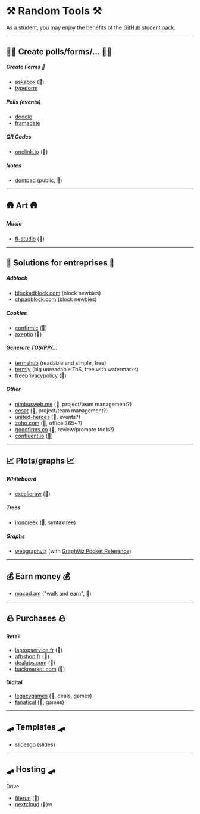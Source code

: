 # ⚒️ Random Tools ⚒️

As a student, you may enjoy the benefits of the [GitHub student pack](https://education.github.com/pack).

<hr class="sep-both">

## 🧑‍🏫 Create polls/forms/... 🧑‍🏫

<div class="row row-cols-md-2 mt-3"><div>

##### Create Forms 📃

* [askabox](https://askabox.com/) (👻)
* [typeform](https://www.typeform.com/)

##### Polls (events)

* [doodle](https://doodle.com/en/)
* [framadate](https://framadate.org/abc/en/)
</div><div>

##### QR Codes

* [onelink.to](https://www.onelink.to/) (👻)

##### Notes

* [dontpad](https://dontpad.com/) (public, 👻)
</div></div>

<hr class="sep-both">

## 🛖 Art 🛖

<div class="row row-cols-md-2 mt-4"><div>

##### Music

* [fl-studio](https://www.image-line.com/fl-studio/) (👻)
</div><div>
</div></div>

<hr class="sep-both">

##  🏢 Solutions for entreprises 🏢

<div class="row row-cols-md-2 mt-3"><div>

##### Adblock

* [blockadblock.com](https://blockadblock.com/) (block newbies)
* [chpadblock.com](https://chpadblock.com/) (block newbies)

##### Cookies

* [confirmic](https://landing.confirmic.com/) (👻)
* [axeptio](https://www.axeptio.eu) (👻)
</div><div>

##### Generate TOS/PP/...

* [termshub](https://termshub.io/) (readable and simple, free)
* [termly](https://termly.io/) (big unreadable ToS, free with watermarks)
* [freeprivacypolicy](https://www.freeprivacypolicy.com/) (👻)

##### Other

* [nimbusweb.me](https://nimbusweb.me/) (👻, project/team management?)
* [cesar](https://cesar.team/en/home/) (👻, project/team management?)
* [united-heroes](https://www.united-heroes.com/) (👻, events?)
* [zoho.com](https://www.zoho.com/office/) (👻, office 365~?)
* [goodfirms.co](https://www.goodfirms.co/) (👻, review/promote tools?)
* [confluent.io](https://www.confluent.io/) (👻)
</div></div>

<hr class="sep-both">

##  📈 Plots/graphs 📈

<div class="row row-cols-md-2 mt-4"><div>

##### Whiteboard

* [excalidraw](https://github.com/excalidraw/excalidraw) (👻)

##### Trees

* [ironcreek](https://ironcreek.net/syntaxtree/)   (👻, syntaxtree)
</div><div>

##### Graphs

* [webgraphviz](http://webgraphviz.com/) (with [GraphViz Pocket Reference](https://graphs.grevian.org/example))
</div></div>

<hr class="sep-both">

##  💰 Earn money 💰

<div class="row row-cols-md-2 mt-4"><div>

* [macad.am](https://macad.am/) ("walk and earn", 👻)
</div><div>
</div></div>

<hr class="sep-both">

##  🪨 Purchases  🪨

<div class="row row-cols-md-2 mt-4"><div>

#### Retail

* [laptopservice.fr](https://www.laptopservice.fr/) (👻)
* [afbshop.fr](https://www.afbshop.fr/) (👻)
* [dealabs.com](https://www.dealabs.com/) (👻)
* [backmarket.com](https://www.backmarket.com/) (👻)
</div><div>

#### Digital

* [legacygames](https://legacygames.com/) (👻, deals, games)
* [fanatical](https://www.fanatical.com/) (👻, games)

</div></div>

<hr class="sep-both">

##  🛹 Templates 🛹

<div class="row row-cols-md-2 mt-4"><div>

* [slidesgo](https://slidesgo.com/) (slides)
</div><div>
</div></div>

<hr class="sep-both">

##  🛹 Hosting 🛹

<div class="row row-cols-md-2 mt-4"><div>

Drive

* [filerun](https://filerun.com/) (👻)
* [nextcloud](https://nextcloud.com/) (👻)w

</div><div>
</div></div>